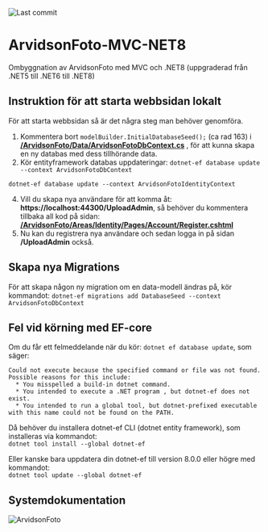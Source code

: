 ![Last commit](https://img.shields.io/github/last-commit/pownas/ArvidsonFoto-MVC-NET6?style=flat-square&cacheSeconds=86400)

# ArvidsonFoto-MVC-NET8
 Ombyggnation av ArvidsonFoto med MVC och .NET8 (uppgraderad från .NET5 till .NET6 till .NET8)

## Instruktion för att starta webbsidan lokalt
För att starta webbsidan så är det några steg man behöver genomföra. 
1. Kommentera bort ```modelBuilder.InitialDatabaseSeed();``` (ca rad 163) i **[/ArvidsonFoto/Data/ArvidsonFotoDbContext.cs](https://github.com/pownas/ArvidsonFoto-MVC-NET6/blob/main/ArvidsonFoto/Data/ArvidsonFotoDbContext.cs#L163)** , för att kunna skapa en ny databas med dess tillhörande data. 
2. Kör entityframework databas uppdateringar: 
```dotnet-ef database update --context ArvidsonFotoDbContext```
  
```dotnet-ef database update --context ArvidsonFotoIdentityContext```
  
4. Vill du skapa nya användare för att komma åt: **https://localhost:44300/UploadAdmin**, så behöver du kommentera tillbaka all kod på sidan: **[/ArvidsonFoto/Areas/Identity/Pages/Account/Register.cshtml](https://github.com/pownas/ArvidsonFoto-MVC-NET6/blob/main/ArvidsonFoto/Areas/Identity/Pages/Account/Register.cshtml)**
5. Nu kan du registrera nya användare och sedan logga in på sidan **/UploadAdmin** också. 
  
  
## Skapa nya Migrations
För att skapa någon ny migration om en data-modell ändras på, kör kommandot: 
```dotnet-ef migrations add DatabaseSeed --context ArvidsonFotoDbContext```
  
  
## Fel vid körning med EF-core
Om du får ett felmeddelande när du kör: ```dotnet ef database update```, som säger:  
```
Could not execute because the specified command or file was not found.
Possible reasons for this include: 
  * You misspelled a build-in dotnet command.
  * You intended to execute a .NET program , but dotnet-ef does not exist.
  * You intended to run a global tool, but dotnet-prefixed executable with this name could not be found on the PATH.
```  
  
Då behöver du installera dotnet-ef CLI (dotnet entity framework), som installeras via kommandot:  
```dotnet tool install --global dotnet-ef```
  
Eller kanske bara uppdatera din dotnet-ef till version 8.0.0 eller högre med kommandot:  
```dotnet tool update --global dotnet-ef```

## Systemdokumentation
![ArvidsonFoto](https://github.com/pownas/ArvidsonFoto-MVC-NET6/blob/main/docs/Anvandningsfalls-modell-version1.0-2021-01-27.jpg?raw=true)
